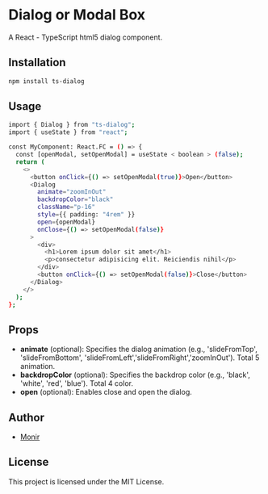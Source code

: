# Dialog or Modal Box

A React - TypeScript html5 dialog component.

## Installation

```bash
npm install ts-dialog
```

## Usage

```bash
import { Dialog } from "ts-dialog";
import { useState } from "react";

const MyComponent: React.FC = () => {
  const [openModal, setOpenModal] = useState < boolean > (false);
  return (
    <>
      <button onClick={() => setOpenModal(true)}>Open</button>
      <Dialog
        animate="zoomInOut"
        backdropColor="black"
        className="p-16"
        style={{ padding: "4rem" }}
        open={openModal}
        onClose={() => setOpenModal(false)}
      >
        <div>
          <h1>Lorem ipsum dolor sit amet</h1>
          <p>consectetur adipisicing elit. Reiciendis nihil</p>
        </div>
        <button onClick={() => setOpenModal(false)}>Close</button>
      </Dialog>
    </>
  );
};
```

## Props

- **animate** (optional): Specifies the dialog animation (e.g., 'slideFromTop', 'slideFromBottom', 'slideFromLeft','slideFromRight','zoomInOut'). Total 5 animation.
- **backdropColor** (optional): Specifies the backdrop color (e.g., 'black', 'white', 'red', 'blue'). Total 4 color.
- **open** (optional): Enables close and open the dialog.

## Author

- [Monir](https://github.com/bilchalan)

## License

This project is licensed under the MIT License.
